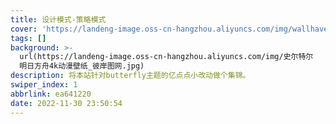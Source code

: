 ```yaml
---
title: 设计模式-策略模式
cover: 'https://landeng-image.oss-cn-hangzhou.aliyuncs.com/img/wallhaven-13jg59.jpg'
tags: []
background: >-
  url(https://landeng-image.oss-cn-hangzhou.aliyuncs.com/img/史尔特尔
  明日方舟4k动漫壁纸_彼岸图网.jpg)
description: 将本站针对butterfly主题的亿点点小改动做个集锦。
swiper_index: 1
abbrlink: ea641220
date: 2022-11-30 23:50:54
---
```

